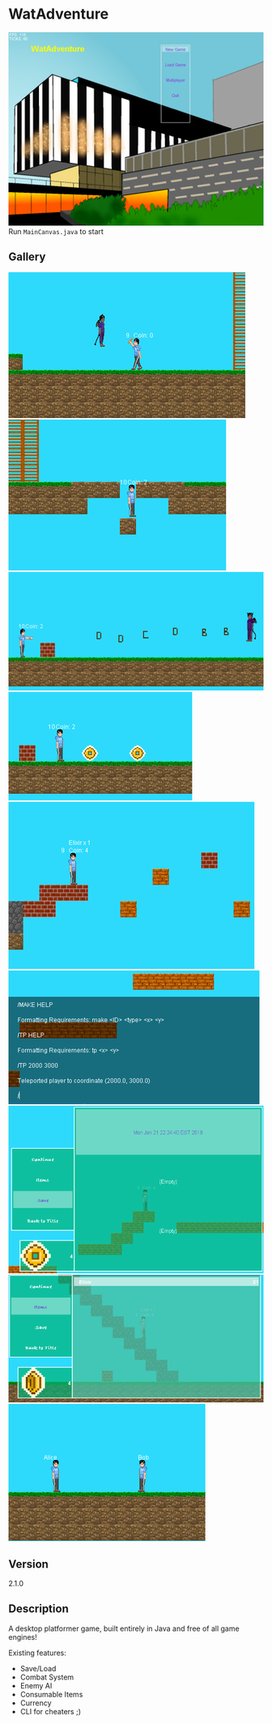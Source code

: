 WatAdventure
======
![Main](images/main.png)
Run `MainCanvas.java` to start
## Gallery
![MeleeAttack](images/1.png)
![Trap](images/2.png)
![RangedAttack](images/3.png)
![Loot](images/4.png)
![Challenge](images/5.png)
![CLI](images/6.png)
![Save/Load](images/7.png)
![ItemMenu](images/8.png)
![Multiplayer](images/9.png)
## Version
2.1.0
## Description
A desktop platformer game, built entirely in Java and free of all game engines!

Existing features:
* Save/Load
* Combat System
* Enemy AI
* Consumable Items
* Currency
* CLI for cheaters ;)

